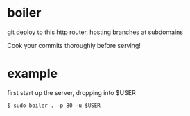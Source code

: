 # boiler

git deploy to this http router, hosting branches at subdomains

Cook your commits thoroughly before serving!

# example

first start up the server, dropping into $USER

```
$ sudo boiler . -p 80 -u $USER
```

